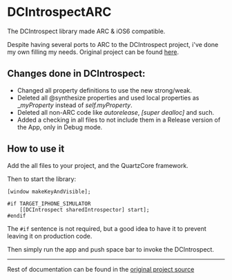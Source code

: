 DCIntrospectARC
===============

The DCIntrospect library made ARC &amp; iOS6 compatible.

Despite having several ports to ARC to the DCIntrospect project, i've done my own filling my needs.
Original project can be found [here](https://github.com/domesticcatsoftware/DCIntrospect). 

Changes done in DCIntrospect:
-----------------------------

- Changed all property definitions to use the new strong/weak. 
- Deleted all @synthesize properties and used local properties as __myProperty_ instead of _self.myProperty_.
- Deleted all non-ARC code like _autorelease_, _[super dealloc]_ and such.
- Added a checking in all files to not include them in a Release version of the App, only in Debug mode. 


How to use it
--------------

Add the all files to your project, and the QuartzCore framework.

Then to start the library:

	[window makeKeyAndVisible];
	
	#if TARGET_IPHONE_SIMULATOR
    	[[DCIntrospect sharedIntrospector] start];
	#endif

The `#if` sentence is not required, but a good idea to have it to prevent leaving it on production code. 

Then simply run the app and push space bar to invoke the DCIntrospect.

* * * 
Rest of documentation can be found in the [original project source](https://github.com/domesticcatsoftware/DCIntrospect)